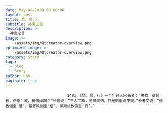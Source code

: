 ```yaml
---
date: May-08-2020 00:00:00
layout: post
title: 慧，信，行
subtitle: 神寓之言
description: >-
  神寓之言
image: >-
    /assets/img/Qtcreator-overview.png
optimized_image: >-
    /assets/img/Qtcreator-overview.png
category: Story
tags:
  - blog
  - Story
author: Ron
paginate: true
---
```


							　　1481，《慧，信，行》一个年轻人问长者：“佛教，基督教，伊斯兰教，有何异同？”长者说：“三大宗教，道殊同归，只是侧重点不同。”长者又说：“佛教侧重‘慧’，基督教侧重‘信’，伊斯兰教侧重‘行’。”
							
							
						